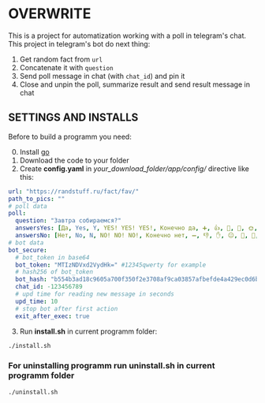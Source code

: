 # OVERWRITE

This is a project for automatization working with a poll in telegram's chat. This project in telegram's bot do next thing:

1. Get random fact from `url`
2. Concatenate it with `question`
3. Send poll message in chat (with `chat_id`) and pin it
4. Close and unpin the poll, summarize result and send result message in chat

## SETTINGS AND INSTALLS

Before to build a programm you need:

0. Install [go](https://go.dev/doc/install)
1. Download the code to your folder
2. Create **config.yaml** in *your_download_folder/app/config/* directive like this:

```yaml
url: "https://randstuff.ru/fact/fav/"
path_to_pics: ""
# poll data
poll:
  question: "Завтра собираемся?"
  answersYes: [Да, Yes, Y, YES! YES! YES!, Конечно да, ➕, 👍, 🤝, 🫶, 🌞, 🗿, ✅, 🔋, 🩷, 🫰, 🆗, 💯]
  answersNo: [Нет, No, N, NO! NO! NO!, Конечно нет, ➖, 👎, ✋, 😐, 🌚, 🚧, ⛔️, 🪫, 💔, 🖕, 🛑, 🚫]
# bot data
bot_secure:
  # bot_token in base64
  bot_token: "MTIzNDVxd2VydHk=" #12345qwerty for example
  # hash256 of bot_token
  bot_hash: "b554b3ad18c9605a700f350f2e3708af9ca03857afbefde4a429ec0d6b1a9965"
  chat_id: -123456789
  # upd time for reading new message in seconds
  upd_time: 10
  # stop bot after first action
  exit_after_exec: true
```

3. Run **install.sh** in current programm folder:

```bash
./install.sh
```

### For uninstalling programm run uninstall.sh in current programm folder

```bash
./uninstall.sh
```
